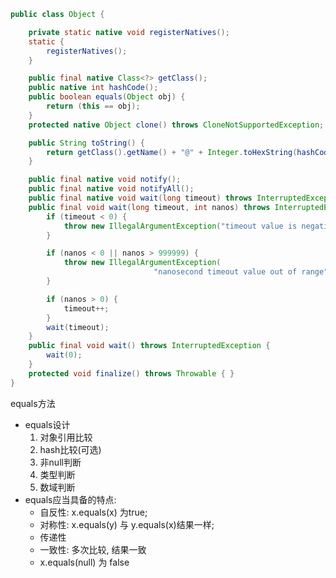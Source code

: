 
```JAVA
public class Object {

    private static native void registerNatives();
    static {
        registerNatives();
    }

    public final native Class<?> getClass();
    public native int hashCode();
    public boolean equals(Object obj) {
        return (this == obj);
    }
    protected native Object clone() throws CloneNotSupportedException;

    public String toString() {
        return getClass().getName() + "@" + Integer.toHexString(hashCode());
    }

    public final native void notify();
    public final native void notifyAll();
    public final native void wait(long timeout) throws InterruptedException;
    public final void wait(long timeout, int nanos) throws InterruptedException {
        if (timeout < 0) {
            throw new IllegalArgumentException("timeout value is negative");
        }

        if (nanos < 0 || nanos > 999999) {
            throw new IllegalArgumentException(
                                "nanosecond timeout value out of range");
        }

        if (nanos > 0) {
            timeout++;
        }
        wait(timeout);
    }
    public final void wait() throws InterruptedException {
        wait(0);
    }
    protected void finalize() throws Throwable { }
}
```

equals方法
* equals设计
    1. 对象引用比较
    2. hash比较(可选)
    3. 非null判断
    4. 类型判断
    5. 数域判断
* equals应当具备的特点:
    * 自反性: x.equals(x) 为true;
    * 对称性: x.equals(y) 与 y.equals(x)结果一样;
    * 传递性
    * 一致性: 多次比较, 结果一致
    * x.equals(null) 为 false